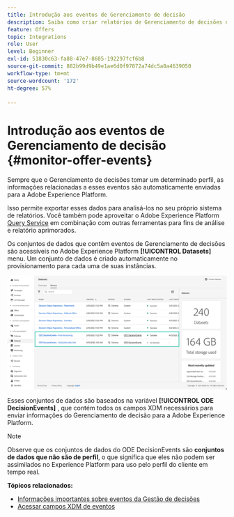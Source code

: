 ```yaml
---
title: Introdução aos eventos de Gerenciamento de decisão
description: Saiba como criar relatórios de Gerenciamento de decisões no Adobe Experience Platform.
feature: Offers
topic: Integrations
role: User
level: Beginner
exl-id: 51830c63-fa88-47e7-8605-192297fcf6b8
source-git-commit: 882b99d9b49e1ae6d0f97872a74dc5a8a4639050
workflow-type: tm+mt
source-wordcount: '172'
ht-degree: 57%

---
```


# Introdução aos eventos de Gerenciamento de decisão {#monitor-offer-events}

Sempre que o Gerenciamento de decisões tomar um determinado perfil, as informações relacionadas a esses eventos são automaticamente enviadas para a Adobe Experience Platform.

Isso permite exportar esses dados para analisá-los no seu próprio sistema de relatórios. Você também pode aproveitar o Adobe Experience Platform [Query Service](https://experienceleague.adobe.com/docs/experience-platform/query/home.html?lang=pt-BR) em combinação com outras ferramentas para fins de análise e relatório aprimorados.

Os conjuntos de dados que contêm eventos de Gerenciamento de decisões são acessíveis no Adobe Experience Platform **[!UICONTROL Datasets]** menu. Um conjunto de dados é criado automaticamente no provisionamento para cada uma de suas instâncias.

![](../assets/events-datasets-list.png)

Esses conjuntos de dados são baseados na variável **[!UICONTROL ODE DecisionEvents]** , que contém todos os campos XDM necessários para enviar informações do Gerenciamento de decisão para a Adobe Experience Platform.

>[!NOTE]
>
>Observe que os conjuntos de dados do ODE DecisionEvents são **conjuntos de dados que não são de perfil**, o que significa que eles não podem ser assimilados no Experience Platform para uso pelo perfil do cliente em tempo real.

**Tópicos relacionados:**

* [Informações importantes sobre eventos da Gestão de decisões](../reports/key-information.md)
* [Acessar campos XDM de eventos](../reports/xdm-fields.md)

